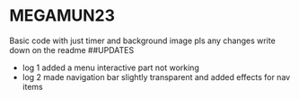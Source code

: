 # MEGAMUN23
Basic code with just timer and background image pls any changes write down on the readme
##UPDATES
- log 1
added a menu interactive part not working
- log 2 
made navigation bar slightly transparent and added effects for nav items